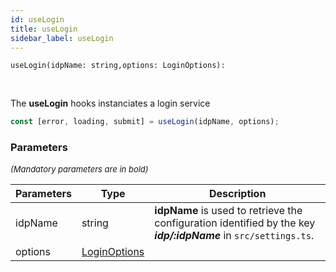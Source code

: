 ```yaml
---
id: useLogin
title: useLogin
sidebar_label: useLogin
---
```


```tsx
useLogin(idpName: string,options: LoginOptions): 
```
<br/>

The **useLogin** hooks instanciates a login service

```ts
const [error, loading, submit] = useLogin(idpName, options);
```

### Parameters

<font size="2"><i>(Mandatory parameters are in bold)</i></font>

| Parameters | Type | Description |
| --------- | ---- | ----------- |
| idpName | string | **idpName** is used to retrieve the configuration identified by the key ***idp/:idpName*** in <code>src/settings.ts</code>. |
| options | [LoginOptions](/framework-api/interfaces/LoginOptions.md) |  |
